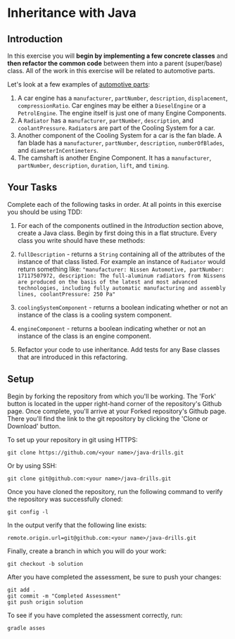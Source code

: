 # Inheritance with Java

## Introduction

In this exercise you will **begin by implementing a few concrete classes** and **then refactor the common code** between them into a parent (super/base) class. All of the work in this exercise will be related to automotive parts.

Let's look at a few examples of [automotive parts](https://en.wikipedia.org/wiki/List_of_auto_parts#Engine_components_and_parts):

  1. A car engine has a `manufacturer`, `partNumber`, `description`, `displacement`, `compressionRatio`. Car engines may be either a `DieselEngine` or a `PetrolEngine`. The engine itself is just one of many Engine Components.
  1. A `Radiator` has a `manufacturer`, `partNumber`, `description`, and `coolantPressure`. `Radiator`s are part of the Cooling System for a car.
  1. Another component of the Cooling System for a car is the fan blade. A fan blade has a `manufacturer`, `partNumber`, `description`, `numberOfBlades`, and `diameterInCentimeters`.
  1. The camshaft is another Engine Component. It has a `manufacturer`, `partNumber`, `description`, `duration`, `lift`, and `timing`.

## Your Tasks

Complete each of the following tasks in order. At all points in this exercise you should be using TDD:

1. For each of the components outlined in the _Introduction_ section above, create a Java class. Begin by first doing this in a flat structure. Every class you write should have these methods:

  1. `fullDescription` - returns a `String` containing all of the attributes of the instance of that class listed. For example an instance of `Radiator` would return something like: `"manufacturer: Nissen Automotive, partNumber: 17117507972, description: The full-aluminum radiators from Nissens are produced on the basis of the latest and most advanced technologies, including fully automatic manufacturing and assembly lines, coolantPressure: 250 Pa"`
  1. `coolingSystemComponent` - returns a boolean indicating whether or not an instance of the class is a cooling system
  component.
  1. `engineComponent` - returns a boolean indicating whether or not an instance of the class is an engine component.

2. Refactor your code to use inheritance. Add tests for any Base classes that are introduced in this refactoring.

## Setup

Begin by forking the repository from which you'll be working. The 'Fork' button is located in the upper right-hand corner of the repository's Github page. Once complete, you'll arrive at your Forked repository's Github page. There you'll find the link to the git repository by clicking the 'Clone or Download' button.

To set up your repository in git using HTTPS:

	git clone https://github.com/<your name>/java-drills.git

Or by using SSH:

	git clone git@github.com:<your name>/java-drills.git

Once you have cloned the repository, run the following command to verify the repository was successfully cloned:

	git config -l

In the output verify that the following line exists:

	remote.origin.url=git@github.com:<your name>/java-drills.git

Finally, create a branch in which you will do your work:

    git checkout -b solution

After you have completed the assessment, be sure to push your changes:

    git add .
    git commit -m "Completed Assessment"
    git push origin solution

To see if you have completed the assessment correctly, run:

```
gradle asses
```